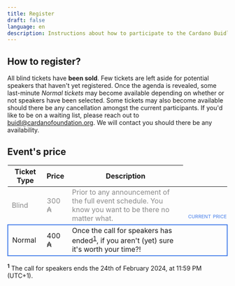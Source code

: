 ```yaml
---
title: Register
draft: false
language: en
description: Instructions about how to participate to the Cardano Buidler Fest.
---
```


## How to register?

All blind tickets have **been sold**. Few tickets are left aside for potential speakers that haven't yet registered. Once the agenda is revealed, some last-minute <i>Normal tickets</i> may become available depending on whether or not speakers have been selected. Some tickets may also become available should there be any cancellation amongst the current participants. If you'd like to be on a waiting list, please reach out to <a href="mailto:buidl@cardanofoundation.org">buidl@cardanofoundation.org</a>. We will contact you should there be any availability.

<!--

The _Cardano Buidler Fest_ is a tech-focused conference for the builders. So it is only normal that participating requires a bit of... building 😏.. The registration procedure happens in **three steps**. Registration is limited to **one per person**. If you represent a company and want to send several employees, please have them register individually through the process described below.

### Disclaimer

By going through the following process, you hereby...

- [x] ...agree with the [conference code of conduct](/coc).
- [x] ...agree with our [Terms & conditions](/terms-and-conditions).
- [x] ...consent to sharing the requested pieces of information detailed in [Step 1](#step-1) in accordance to [our privacy policy](/privacy-policy/).
- [x] ...consent to appear on photos and/or videos captured during the event that may be taken by the organizers or attendees and shared on social media in accordance to [our privacy policy](/privacy-policy/); or else, do a best-effort to avoid them.
- [x] ...understand the number of seats is limited and that your registration is only final at the end of the entire process.

### Step 1

Provide the required details by completing and submitting the following form:

{{< register-form >}}

### Step 2

You'll need to build, sign and submit a Cardano transaction that satisfies these **2 conditions**:

1. publish metadata using
    - the label `98117105100108`
    - the text string `Cardano Buidler Fest #1` as metadatum.

2. pay the [expected registration cost](#events-price) at the following address:

   ```
   addr1z8aj8fucpe9rnwxv52u4htyhe7h39txjf9pvzrfw0sdlzkun36yuhgl049rxhhuckm2lpq3rmz5dcraddyl45d6xgvqqwdcx5c
   ```

   This address is governed by a multi-signature native script whose credentials are owned by the <a href="/about">event organisers</a>.

<p class="bg-amber-200 p-4 px-8 text-primary-700">
  <strong class="text-orange-500 capitalize">Important</strong><br/>The transaction <strong class="text-primary-700">MUST</strong> be signed using the private key corresponding to the public key specified in <a class="text-primary-600" href="#step-1">Step 1</a>. This ensures validity of your registration.
</p>

Here's [an example of a valid registration transaction](https://cardanoscan.io/transaction/a643fbfa1f9b85f34e950f2cc14e0090d87cc6bf752009805ac2c02f204beb2c?tab=metadata) at the _Blind_ price.

If you need assistance to create this registration transaction, we encourage you to seek help via various community channels such as [IOG's Technical Community Discord server](https://discord.com/invite/inputoutput), [TxPipe's Discord server](https://discord.gg/ZravwArqKK) or [Cardano's StackExchange](https://cardano.stackexchange.com/) for example. We also remain available for questions and clarifications at [buidl@cardanofoundation.org](mailto:buidl@cardanofoundation.org) or through social media channels.

### Step 3

In case of success, you'll receive an email confirmation with your ticket to the event. Otherwise, we'll refund the amount to an address controlled by the payment key shared in [Step 1](#step-1). In accordance to our [terms and conditions](/terms-and-conditions), we reserve the rights to deduct processing fee from the refund amount.

_The validation of your registration is a **manual process** usually done within a day or two. In case of issue, we'll contact you via email._

-->

<style>
#events-price + table > tbody {
  --color-primary: #477fea;

  & td {
    padding-left: .5714286em;
  }

  & > tr:last-child {
    border: 2px solid var(--color-primary);

    &::after {
        content: 'current price';
        font-variant: small-caps;
        display: block;
        position: relative;
        top: -2rem;
        color: var(--color-primary);
        width: 100px;
        text-align: right;
    }
  }

  & > tr:first-child {
    opacity: 0.5;
  }
}
@media(min-width: 1024px) {
  #events-price + table > tbody > tr:last-child::after {
    right: -0.5em;
  }
}
</style>

## Event's price

| Ticket Type | Price | Description                                                                                                                         |
| ---         | ---   | ---                                                                                                                                 |
| Blind       | 300 ₳ | Prior to any announcement of the full event schedule. You know you want to be there no matter what.                                 |
| Normal      | 400 ₳ | Once the call for speakers has ended<sup><a href="#normal-ticket-note">1</a></sup>, if you aren't (yet) sure it's worth your time?! |

<p id="normal-ticket-note" class="text-right text-sm"><strong><sup>1</sup></strong> The call for speakers ends the 24th of February 2024, at 11:59 PM (UTC+1).</p>

<!--

## T-shirts sizes (unisexe)

### International System of Units

| -                | XS  | S    | M   | L    | XL  | 2XL  | 3XL |
| ---              | --- | ---  | --- | ---  | --- | ---  | --- |
| Chest width (cm) | 45  | 50   | 55  | 60   | 65  | 70   | 75  |
| Length (cm)      | 70  | 72.5 | 75  | 77.5 | 80  | 82.5 | 85  |

### Imperial units

| -                | XS  | S   | M   | L   | XL  | 2XL | 3XL |
| ---              | --- | --- | --- | --- | --- | --- | --- |
| Chest width (in) | 18  | 20  | 22  | 24  | 26  | 28  | 30  |
| Length (in)      | 28  | 29  | 30  | 31  | 32  | 33  | 34  |

-->
